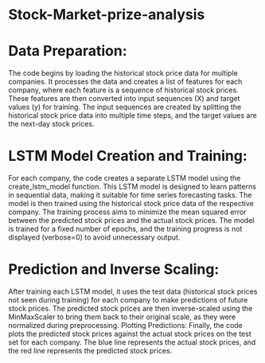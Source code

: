 # Stock-Market-prize-analysis

# Data Preparation:  
The code begins by loading the historical stock price data for multiple companies. It processes the data and creates a list of features for each company, where each feature is a sequence of historical stock prices. These features are then converted into input sequences (X) and target values (y) for training. The input sequences are created by splitting the historical stock price data into multiple time steps, and the target values are the next-day stock prices. 
# LSTM Model Creation and Training:  
For each company, the code creates a separate LSTM model using the create_lstm_model function. This LSTM model is designed to learn patterns in sequential data, making it suitable for time series forecasting tasks. The model is then trained using the historical stock price data of the respective company. The training process aims to minimize the mean squared error between the predicted stock prices and the actual stock prices. The model is trained for a fixed number of epochs, and the training progress is not displayed (verbose=0) to avoid unnecessary output. 
# Prediction and Inverse Scaling:  
After training each LSTM model, it uses the test data (historical stock prices not seen during training) for each company to make predictions of future stock prices. The predicted stock prices are then inverse-scaled using the MinMaxScaler to bring them back to their original scale, as they were normalized during preprocessing. Plotting Predictions:  Finally, the code plots the predicted stock prices against the actual stock prices on the test set for each company. The blue line represents the actual stock prices, and the red line represents the predicted stock prices.
